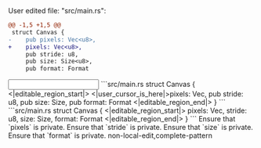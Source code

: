 <events>
User edited file: "src/main.rs":

```diff
@@ -1,5 +1,5 @@
 struct Canvas {
-    pub pixels: Vec<u8>,
+    pixels: Vec<u8>,
     pub stride: u8,
     pub size: Size<u8>,
     pub format: Format
```
</events>

<input>
```src/main.rs
struct Canvas {
<|editable_region_start|>
    <|user_cursor_is_here|>pixels: Vec<u8>,
    pub stride: u8,
    pub size: Size<u8>,
    pub format: Format
<|editable_region_end|>
}
```
</input>

<output>
```src/main.rs
struct Canvas {
<|editable_region_start|>
    pixels: Vec<u8>,
    stride: u8,
    size: Size<u8>,
    format: Format
<|editable_region_end|>
}
```
</output>

<assertions>
Ensure that `pixels` is private.
Ensure that `stride` is private.
Ensure that `size` is private.
Ensure that `format` is private.
</assertions>

<labels>
non-local-edit,complete-pattern
</labels>
